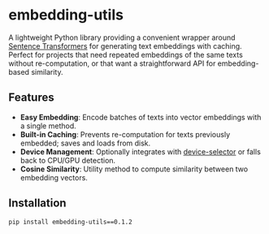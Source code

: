 # embedding-utils

A lightweight Python library providing a convenient wrapper around [Sentence Transformers](https://www.sbert.net/) for generating text embeddings with caching. Perfect for projects that need repeated embeddings of the same texts without re-computation, or that want a straightforward API for embedding-based similarity.

## Features

- **Easy Embedding**: Encode batches of texts into vector embeddings with a single method.
- **Built-in Caching**: Prevents re-computation for texts previously embedded; saves and loads from disk.
- **Device Management**: Optionally integrates with [device-selector](https://github.com/darizae/device-selector) or falls back to CPU/GPU detection.
- **Cosine Similarity**: Utility method to compute similarity between two embedding vectors.

## Installation

```bash
pip install embedding-utils==0.1.2
